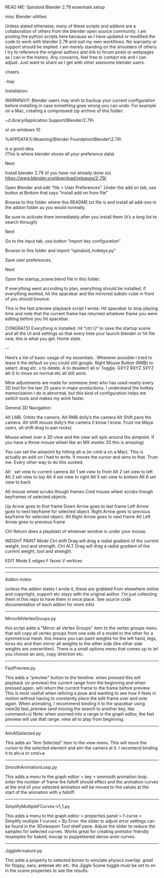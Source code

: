 READ ME:  Spiraloid Blender 2.79 essentials setup

misc Blender utilities

Unless stated otherwise, many of these scripts and addons are a collaboration of others from the blender open source community. I am posting the python scripts here because as I have updated or modified the code to work with blender 2.79 and suit my own workflows. No warranty or support should be implied. I am merely standing on the shoulders of others.
I try to reference the original authors and link to forum posts or webpages as I can in the history.
Any concerns, feel free to contact me and I can adjust. Just want to share as I get with other awesome blender users.

cheers.

-bay

Installation:

WARNING!!!:  Blender users may wish to backup your current configuration before installing in case something goes wrong you can undo.  For example on a Mac,  creating a compressed zip archive of this folder:

~/Library/Application Support/Blender/2.79\

or on windows 10

%APPDATA%\Roaming\Blender Foundation\Blender\2.79\

 is a good idea.  
(This is where blender stores all your preference data)

Next

Install blender 2.79 (if you have not already done so)
https://www.blender.org/download/releases/2-79/

Open Blender and edit  “file > User Preferences”.
Under the add on tab, use button at Bottom that says “install add on from file”

Browse to this folder where this README.txt file is and install all add-ons in the addon folder as you would normally.

Be sure to activate them immediately after you install them (it’s a long list to search through)

Next

Go to the input tab, use button 
“import key configuration”

Browse to this folder and import “spiraloid_hotkeys.py”

Save user preferences.

Next

Open the startup_scene.blend file in this folder.

If everything went according to plan, everything should be installed.  if everything worked, hit the spacebar and the mirrored subdiv cube in front of you should bounce. 

This is the fast preview playback script I wrote.  Hit spacebar to stop playing time and note that the current frame has returned whatever frame you were editing before you hit spacebar.

CONGRATS!  Everything is installed.  hit “ctrl U” to save the startup scene and all the UI and settings so that every time your launch blender or hit file new, this is what you get.   Home state.

--

Here’s a list of basic usage of my essentials..  Wherever possible I tried to leave it the default so you could still google.  Right Mouse Button (RMB) to select, drag etc.  x to delete.  A to deselect all or Toggle.  GXYZ RXYZ SXYZ alt-S to move on normal etc all still work.

Mine adjustments are made for someone (me) who has used nearly every 3D tool for the last 25 years in major productions.  I understand the hotkey memorization I do is abnormal, but this kind of configuration helps me switch tools and makes my work faster.

  


General 3D Navigation:

Alt LMB. Orbits the camera.
Alt RMB dolly’s the camera
Alt Shift pans the camera.
Alt shift mouse dolly’s the camera
(I know I know.  Trust me Maya users, alt shift drag to pan rocks)

Mouse wheel over a 3D view and the view will spin around the aimpoint.  If you have a throw mouse wheel like an MX master 25 this is amazing)

You can set the aimpoint by hitting alt-a 
(or cmd-a on a Mac).   This is actually an add-on I had to write.  It moves the cursor and aims to that.  Trust me.  Every other way to do this sucked.

Alt ` set view to current camera
Alt 1 set view to front
Alt 2 set view to left
Alt 3 set view to top
Alt 4 set view to right
Alt 5 set view to bottom
Alt 6 set view to back

Alt mouse wheel scrubs though frames
Cmd mouse wheel scrubs though keyframes of selected objects.

Up Arrow goes to first frame
Down Arrow goes to last frame
Left Arrow goes to next keyframe for selected object.
Right Arrow goes to previous keyframe for selected object.
Alt Right Arrow goes to next frame
Alt Left Arrow goes to previous frame

Ctrl Return does a playblast of whatever window is under your mouse.


WEIGHT PAINT Mode
Ctrl shift Drag will drag a radial gradient of the current weight, tool and strength.
Ctrl ALT Drag will drag a radial gradient of the current weight, tool and strength.

EDIT Mode
E edges
F faces
V vertices


---
---

Addon notes:

(unless the addon states I wrote it, these are grabbed from elsewhere online and copyrtight, support etc stays with the original author.  I'm just collecting them in this repo to have them in once place.  See source code documentation of each addon for more info)

---

MirrorAllVertexGroups.py

this script adds a "Mirror all Vertex Groups" item to the vertex groups menu that will copy all vertex groups from one side of a model to the other for a symmetrical mesh.  this means you can paint weights for the left hand, legs, torso etc and then mirror all weights to the other side (the other side weights are overwritten).  There is a small options menu that comes up to let you choose an axis, copy direction etc.


---

FastPreview.py

This adds a "preview" button to the timeline.  when pressed this will playback (or preview) the current range from the beginning and when pressed again, will return the current frame to the frame before preview.  This is most usefull when refining a pose and wanting to see how it feels in motion without having to constantly place the edit frame over and over again.  When animating, I recommend binding it to the spacebar using view3d.fast_preview (and moving the search to another key, like command+s)
Note: when zoomed into a range in the graph editor, the fast preview will use that range.  view all to play from beginning.

---

AimAtSelected.py

This adds an "Aim Selected" item to the view menu.  This will move the cursor to the selected element and aim the camera at it.  I recomend binding it to alt+a or cmd+a

---

SmoothAnimationLoop.py

This adds a menu to the graph editor > key > smmooth animation loop.  enter the number of frame the falloff should effect and the animation curves at the end of your selected animation will be moved to the values at the start of the animation with a falloff.

---

SimplifyMultipleFCurves-v1_1.py

This adds a menu to the graph editor > properties panel > f-curve > Simplify multiple f-curves > By Error.  the slider to adjust error settings can be found in the 3Dviewport Tool shelf pane.  Adjust the slider to reduce the samples for selected curves.  Works great for creating animator friendly resamples for baked, mocap or puppeteered dense anim curves.

---

JiggleArmature.py

This adds a property to selected bones to simulate physics overlap.  great for floppy, ears, antenae etc etc.  the Jiggle Scene toggle must be set to on in the scene properties to see the results.




 
